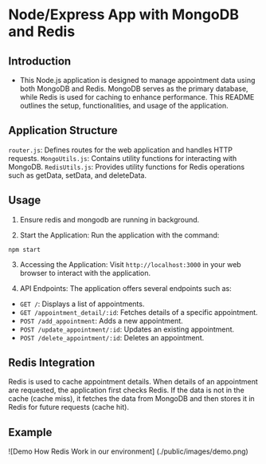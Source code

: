 # Node/Express App with MongoDB and Redis

## Introduction

- This Node.js application is designed to manage appointment data using both MongoDB and Redis. MongoDB serves as the primary database, while Redis is used for caching to enhance performance. This README outlines the setup, functionalities, and usage of the application.

## Application Structure

`router.js`: Defines routes for the web application and handles HTTP requests.
`MongoUtils.js`: Contains utility functions for interacting with MongoDB.
`RedisUtils.js`: Provides utility functions for Redis operations such as getData, setData, and deleteData.

## Usage

1. Ensure redis and mongodb are running in background. 

2. Start the Application: Run the application with the command:

```shell
npm start
```

3. Accessing the Application: Visit `http://localhost:3000` in your web browser to interact with the application.

4. API Endpoints: The application offers several endpoints such as:

- `GET /`: Displays a list of appointments.
- `GET /appointment_detail/:id`: Fetches details of a specific appointment.
- `POST /add_appointment`: Adds a new appointment.
- `POST /update_appointment/:id`: Updates an existing appointment.
- `POST /delete_appointment/:id`: Deletes an appointment.

## Redis Integration

Redis is used to cache appointment details. When details of an appointment are requested, the application first checks Redis. If the data is not in the cache (cache miss), it fetches the data from MongoDB and then stores it in Redis for future requests (cache hit).

## Example 

![Demo How Redis Work in our environment] (./public/images/demo.png)
